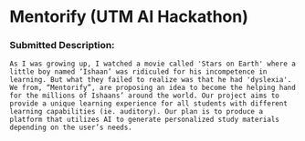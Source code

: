 # Mentorify (UTM AI Hackathon)

### Submitted Description:
`As I was growing up, I watched a movie called 'Stars on Earth' where a little boy named ‘Ishaan’ was ridiculed for his incompetence in learning. But what they failed to realize was that he had 'dyslexia'. We from, “Mentorify”, are proposing an idea to become the helping hand for the millions of Ishaans’ around the world. Our project aims to provide a unique learning experience for all students with different learning capabilities (ie. auditory). Our plan is to produce a platform that utilizes AI to generate personalized study materials depending on the user’s needs.`
